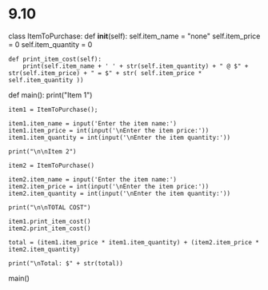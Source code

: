 # 9.10

class ItemToPurchase:
    def __init__(self):
        self.item_name = "none"
        self.item_price = 0
        self.item_quantity = 0
        
    def print_item_cost(self):
        print(self.item_name + ' ' + str(self.item_quantity) + " @ $" + str(self.item_price) + " = $" + str( self.item_price * self.item_quantity ))
        

def main(): 
    print("Item 1")
    
    item1 = ItemToPurchase();
    
    item1.item_name = input('Enter the item name:')
    item1.item_price = int(input('\nEnter the item price:'))
    item1.item_quantity = int(input('\nEnter the item quantity:'))

    print("\n\nItem 2")
    
    item2 = ItemToPurchase()
    
    item2.item_name = input('Enter the item name:')
    item2.item_price = int(input('\nEnter the item price:'))
    item2.item_quantity = int(input('\nEnter the item quantity:'))
    
    print("\n\nTOTAL COST")

    item1.print_item_cost()
    item2.print_item_cost()
    
    total = (item1.item_price * item1.item_quantity) + (item2.item_price * item2.item_quantity)
    
    print("\nTotal: $" + str(total))
      
main()
